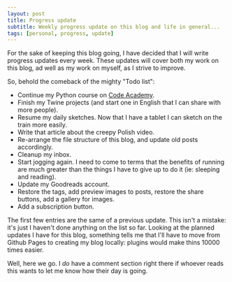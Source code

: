 ```yaml
---
layout: post
title: Progress update
subtitle: Weekly progress update on this blog and life in general...
tags: [personal, progress, update]
---
```


For the sake of keeping this blog going, I have decided that I will write progress updates every week.
These updates will cover both my work on this blog, ad well as my work on myself, as I strive to improve.

So, behold the comeback of the mighty "Todo list":

* Continue my Python course on [Code Academy](https://www.codecademy.com/Melyanna).
* Finish my Twine projects (and start one in English that I can share with more people).
* Resume my daily sketches. Now that I have a tablet I can sketch on the train more easily.
* Write that article about the creepy Polish video.
* Re-arrange the file structure of this blog, and update old posts accordingly.
* Cleanup my inbox.
* Start jogging again. I need to come to terms that the benefits of running are much greater than the things I have to give up to do it (ie: sleeping and reading).
* Update my Goodreads account.
* Restore the tags, add preview images to posts, restore the share buttons, add a gallery for images.
* Add a subscription button.

The first few entries are the same of a previous update. This isn't a mistake: it's just I haven't done anything on the list so far.
Looking at the planned updates I have for this blog, something tells me that I'll have to move from Github Pages to creating my blog locally: plugins would make thins 10000 times easier.

Well, here we go.
I *do* have a comment section right there if whoever reads this wants to let me know how their day is going.